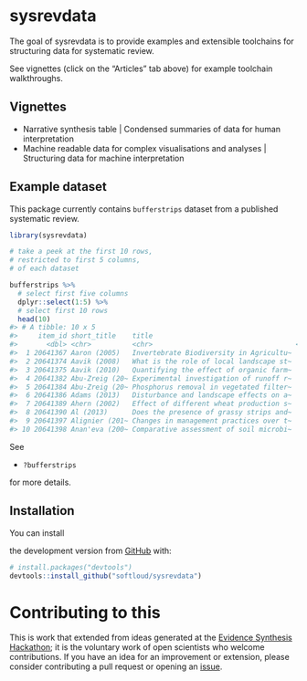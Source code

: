 
<!-- README.md is generated from README.Rmd. Please edit that file -->

# sysrevdata

<!-- badges: start -->

<!-- [![Travis build status](https://travis-ci.com/softloud/sysrevdata.svg?branch=master)](https://travis-ci.com/softloud/sysrevdata) -->

<!-- badges: end -->

The goal of sysrevdata is to provide examples and extensible toolchains
for structuring data for systematic review.

See vignettes (click on the “Articles” tab above) for example toolchain
walkthroughs.

## Vignettes

  - Narrative synthesis table | Condensed summaries of data for human
    interpretation
  - Machine readable data for complex visualisations and analyses |
    Structuring data for machine interpretation

## Example dataset

This package currently contains `bufferstrips` dataset from a published
systematic review.

``` r
library(sysrevdata)

# take a peek at the first 10 rows, 
# restricted to first 5 columns, 
# of each dataset

bufferstrips %>%
  # select first five columns
  dplyr::select(1:5) %>% 
  # select first 10 rows
  head(10)
#> # A tibble: 10 x 5
#>     item_id short_title    title                                    year period 
#>       <dbl> <chr>          <chr>                                   <dbl> <chr>  
#>  1 20641367 Aaron (2005)   Invertebrate Biodiversity in Agricultu~  2005 2005-2~
#>  2 20641374 Aavik (2008)   What is the role of local landscape st~  2008 2005-2~
#>  3 20641375 Aavik (2010)   Quantifying the effect of organic farm~  2010 2010-2~
#>  4 20641382 Abu-Zreig (20~ Experimental investigation of runoff r~  2004 2000-2~
#>  5 20641384 Abu-Zreig (20~ Phosphorus removal in vegetated filter~  2003 2000-2~
#>  6 20641386 Adams (2013)   Disturbance and landscape effects on a~  2013 2010-2~
#>  7 20641389 Ahern (2002)   Effect of different wheat production s~  2002 2000-2~
#>  8 20641390 Al (2013)      Does the presence of grassy strips and~  2013 2010-2~
#>  9 20641397 Alignier (201~ Changes in management practices over t~  2015 2015-2~
#> 10 20641398 Anan'eva (200~ Comparative assessment of soil microbi~  2008 2005-2~
```

See

  - `?bufferstrips`

for more details.

## Installation

You can install
<!-- the released version of sysrevdata from [CRAN](https://CRAN.R-project.org) with: -->

<!-- ``` r -->

<!-- install.packages("sysrevdata") -->

<!-- ``` -->

<!-- And  -->

the development version from [GitHub](https://github.com/) with:

``` r
# install.packages("devtools")
devtools::install_github("softloud/sysrevdata")
```

# Contributing to this

This is work that extended from ideas generated at the [Evidence
Synthesis Hackathon](https://www.eshackathon.org/); it is the voluntary
work of open scientists who welcome contributions. If you have an idea
for an improvement or extension, please consider contributing a pull
request or opening an
[issue](https://github.com/softloud/sysrevdata/issues).
